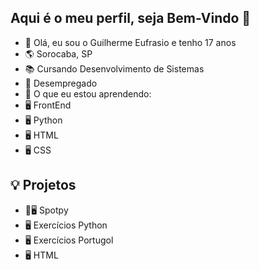 ## Aqui é o meu perfil, seja Bem-Vindo 👋
- 👤 Olá, eu sou o Guilherme Eufrasio e tenho 17 anos
- 🌎 Sorocaba, SP
- 📚 Cursando Desenvolvimento de Sistemas
- 💼 Desempregado
- 📖 O que eu estou aprendendo:
- 🖥️ FrontEnd
- 🖥️ Python
- 🖥️ HTML
- 🖥️ CSS

## 💡 Projetos 
- 🎵🖥️ Spotpy
- 🖥️ Exercícios Python
- 🖥️ Exercícios Portugol
- 🖥️ HTML
<!--
**Guilherme-Eufrasio/Guilherme-Eufrasio** is a ✨ _special_ ✨ repository because its `README.md` (this file) appears on your GitHub profile.

Here are some ideas to get you started:

- 🔭 I’m currently working on ...
- 🌱 I’m currently learning ...
- 👯 I’m looking to collaborate on ...
- 🤔 I’m looking for help with ...
- 💬 Ask me about ...
- 📫 How to reach me: ...
- 😄 Pronouns: ...
- ⚡ Fun fact: ...
-->
